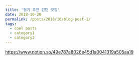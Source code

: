 ```yaml
---
title: '형기 추천 런던 맛집'
date: 2018-10-20
permalink: /posts/2018/10/blog-post-1/
tags:
  - cool posts
  - category1
  - category2
---
```


https://www.notion.so/49e787a8026e45d1a0041319a505aa19

